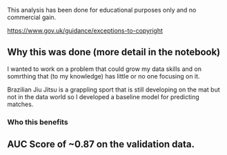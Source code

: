 This analysis has been done for educational purposes only and no commercial gain.

https://www.gov.uk/guidance/exceptions-to-copyright

## Why this was done (more detail in the notebook)

I wanted to work on a problem that could grow my data skills and on somrthing that (to my knowledge) has little or no one focusing on it. 

Brazilian Jiu Jitsu is a grappling sport that is still developing on the mat but not in the data world so I developed a baseline model for predicting matches. 

### Who this benefits


## AUC Score of ~0.87 on the validation data.


